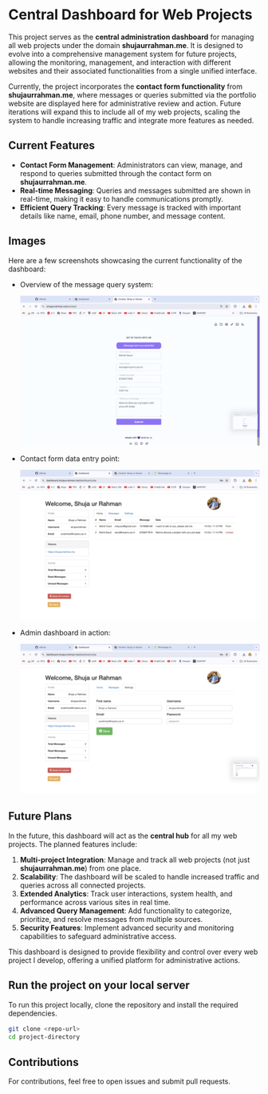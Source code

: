 
# Central Dashboard for Web Projects

This project serves as the **central administration dashboard** for managing all web projects under the domain **shujaurrahman.me**. It is designed to evolve into a comprehensive management system for future projects, allowing the monitoring, management, and interaction with different websites and their associated functionalities from a single unified interface.

Currently, the project incorporates the **contact form functionality** from **shujaurrahman.me**, where messages or queries submitted via the portfolio website are displayed here for administrative review and action. Future iterations will expand this to include all of my web projects, scaling the system to handle increasing traffic and integrate more features as needed.

## Current Features

- **Contact Form Management**: Administrators can view, manage, and respond to queries submitted through the contact form on **shujaurrahman.me**.
- **Real-time Messaging**: Queries and messages submitted are shown in real-time, making it easy to handle communications promptly.
- **Efficient Query Tracking**: Every message is tracked with important details like name, email, phone number, and message content.

## Images

Here are a few screenshots showcasing the current functionality of the dashboard:

- Overview of the message query system:

  ![Message Overview](images/1.png)

- Contact form data entry point:

  ![Contact Form Entry](images/2.png)

- Admin dashboard in action:

  ![Admin Dashboard](images/3.png)

## Future Plans

In the future, this dashboard will act as the **central hub** for all my web projects. The planned features include:

1. **Multi-project Integration**: Manage and track all web projects (not just **shujaurrahman.me**) from one place.
2. **Scalability**: The dashboard will be scaled to handle increased traffic and queries across all connected projects.
3. **Extended Analytics**: Track user interactions, system health, and performance across various sites in real time.
4. **Advanced Query Management**: Add functionality to categorize, prioritize, and resolve messages from multiple sources.
5. **Security Features**: Implement advanced security and monitoring capabilities to safeguard administrative access.

This dashboard is designed to provide flexibility and control over every web project I develop, offering a unified platform for administrative actions.

## Run the project on your local server

To run this project locally, clone the repository and install the required dependencies.

```bash
git clone <repo-url>
cd project-directory
```

## Contributions

For contributions, feel free to open issues and submit pull requests.


